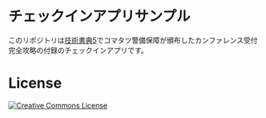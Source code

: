 # チェックインアプリサンプル

このリポジトリは[技術書典5](https://techbookfest.org/event/tbf05)でコマタツ警備保障が頒布したカンファレンス受付完全攻略の付録のチェックインアプリです。

# License
<a rel="license" href="http://creativecommons.org/licenses/by/4.0/">
  <img alt="Creative Commons License" style="border-width:0" src="https://i.creativecommons.org/l/by/4.0/88x31.png" />
</a>
